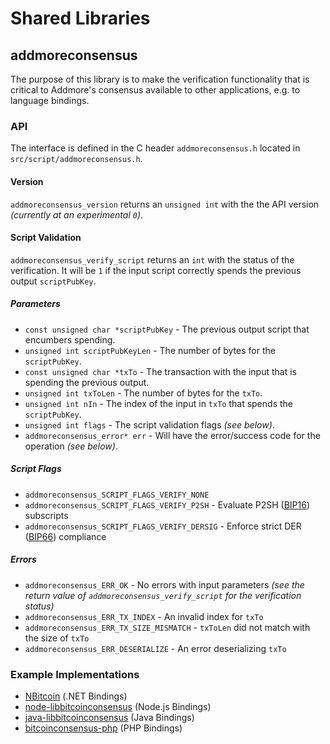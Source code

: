 Shared Libraries
================

## addmoreconsensus

The purpose of this library is to make the verification functionality that is critical to Addmore's consensus available to other applications, e.g. to language bindings.

### API

The interface is defined in the C header `addmoreconsensus.h` located in  `src/script/addmoreconsensus.h`.

#### Version

`addmoreconsensus_version` returns an `unsigned int` with the the API version *(currently at an experimental `0`)*.

#### Script Validation

`addmoreconsensus_verify_script` returns an `int` with the status of the verification. It will be `1` if the input script correctly spends the previous output `scriptPubKey`.

##### Parameters
- `const unsigned char *scriptPubKey` - The previous output script that encumbers spending.
- `unsigned int scriptPubKeyLen` - The number of bytes for the `scriptPubKey`.
- `const unsigned char *txTo` - The transaction with the input that is spending the previous output.
- `unsigned int txToLen` - The number of bytes for the `txTo`.
- `unsigned int nIn` - The index of the input in `txTo` that spends the `scriptPubKey`.
- `unsigned int flags` - The script validation flags *(see below)*.
- `addmoreconsensus_error* err` - Will have the error/success code for the operation *(see below)*.

##### Script Flags
- `addmoreconsensus_SCRIPT_FLAGS_VERIFY_NONE`
- `addmoreconsensus_SCRIPT_FLAGS_VERIFY_P2SH` - Evaluate P2SH ([BIP16](https://github.com/bitcoin/bips/blob/master/bip-0016.mediawiki)) subscripts
- `addmoreconsensus_SCRIPT_FLAGS_VERIFY_DERSIG` - Enforce strict DER ([BIP66](https://github.com/bitcoin/bips/blob/master/bip-0066.mediawiki)) compliance

##### Errors
- `addmoreconsensus_ERR_OK` - No errors with input parameters *(see the return value of `addmoreconsensus_verify_script` for the verification status)*
- `addmoreconsensus_ERR_TX_INDEX` - An invalid index for `txTo`
- `addmoreconsensus_ERR_TX_SIZE_MISMATCH` - `txToLen` did not match with the size of `txTo`
- `addmoreconsensus_ERR_DESERIALIZE` - An error deserializing `txTo`

### Example Implementations
- [NBitcoin](https://github.com/NicolasDorier/NBitcoin/blob/master/NBitcoin/Script.cs#L814) (.NET Bindings)
- [node-libbitcoinconsensus](https://github.com/bitpay/node-libbitcoinconsensus) (Node.js Bindings)
- [java-libbitcoinconsensus](https://github.com/dexX7/java-libbitcoinconsensus) (Java Bindings)
- [bitcoinconsensus-php](https://github.com/Bit-Wasp/bitcoinconsensus-php) (PHP Bindings)
